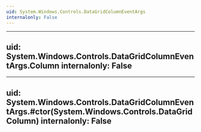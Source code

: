 ```yaml
---
uid: System.Windows.Controls.DataGridColumnEventArgs
internalonly: False
---
```


---
uid: System.Windows.Controls.DataGridColumnEventArgs.Column
internalonly: False
---

---
uid: System.Windows.Controls.DataGridColumnEventArgs.#ctor(System.Windows.Controls.DataGridColumn)
internalonly: False
---
